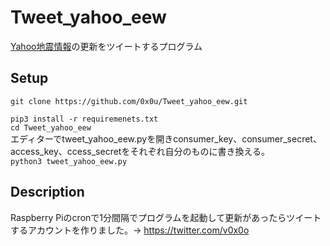 # Tweet_yahoo_eew
[Yahoo地震情報](https://typhoon.yahoo.co.jp/weather/earthquake/)の更新をツイートするプログラム
## Setup
```git clone https://github.com/0x0u/Tweet_yahoo_eew.git```<div>
```pip3 install -r requiremenets.txt```<div>
```cd Tweet_yahoo_eew```<div>
エディターでtweet_yahoo_eew.pyを開きconsumer_key、consumer_secret、access_key、ccess_secretをそれぞれ自分のものに書き換える。<div>
```python3 tweet_yahoo_eew.py```
## Description
Raspberry Piのcronで1分間隔でプログラムを起動して更新があったらツイートするアカウントを作りました。→ https://twitter.com/v0x0o
